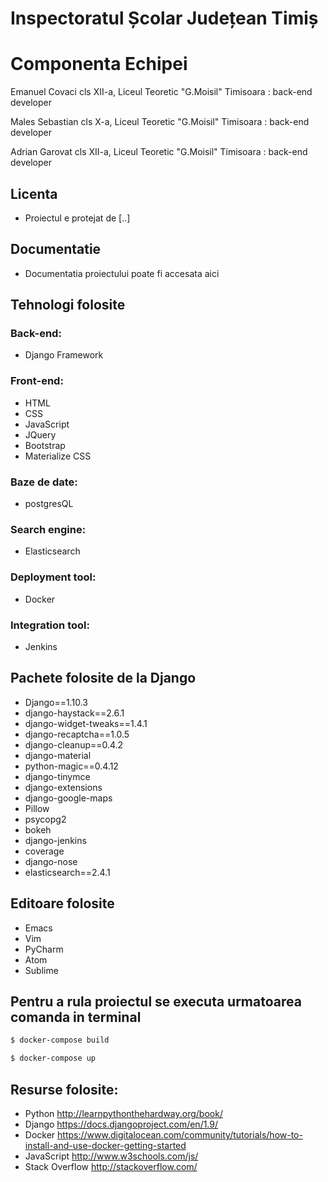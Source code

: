 # Inspectoratul Școlar Județean Timiș

# Componenta Echipei

Emanuel Covaci
cls XII-a, Liceul Teoretic "G.Moisil" Timisoara : 
back-end developer

Males Sebastian
cls X-a, Liceul Teoretic "G.Moisil" Timisoara : 
back-end developer

Adrian Garovat 
cls XII-a, Liceul Teoretic "G.Moisil" Timisoara : 
back-end developer

## Licenta 
* Proiectul e protejat de [..]

## Documentatie
* Documentatia proiectului poate fi accesata aici 

## Tehnologi folosite
### Back-end:
* Django Framework
### Front-end:
* HTML 
* CSS
* JavaScript 
* JQuery
* Bootstrap
* Materialize CSS
### Baze de date:
* postgresQL
### Search engine:
* Elasticsearch
### Deployment tool:
* Docker
### Integration tool:
* Jenkins

## Pachete folosite de la  Django

* Django==1.10.3
* django-haystack==2.6.1
* django-widget-tweaks==1.4.1
* django-recaptcha==1.0.5
* django-cleanup==0.4.2
* django-material
* python-magic==0.4.12
* django-tinymce
* django-extensions
* django-google-maps
* Pillow
* psycopg2
* bokeh
* django-jenkins
* coverage
* django-nose
* elasticsearch==2.4.1

## Editoare folosite
* Emacs
* Vim
* PyCharm
* Atom
* Sublime

## Pentru a rula proiectul se executa urmatoarea comanda in terminal 
```sh
$ docker-compose build
```
```sh
$ docker-compose up
```

## Resurse folosite: 
* Python http://learnpythonthehardway.org/book/
* Django https://docs.djangoproject.com/en/1.9/
* Docker https://www.digitalocean.com/community/tutorials/how-to-install-and-use-docker-getting-started
* JavaScript http://www.w3schools.com/js/
* Stack Overflow http://stackoverflow.com/
